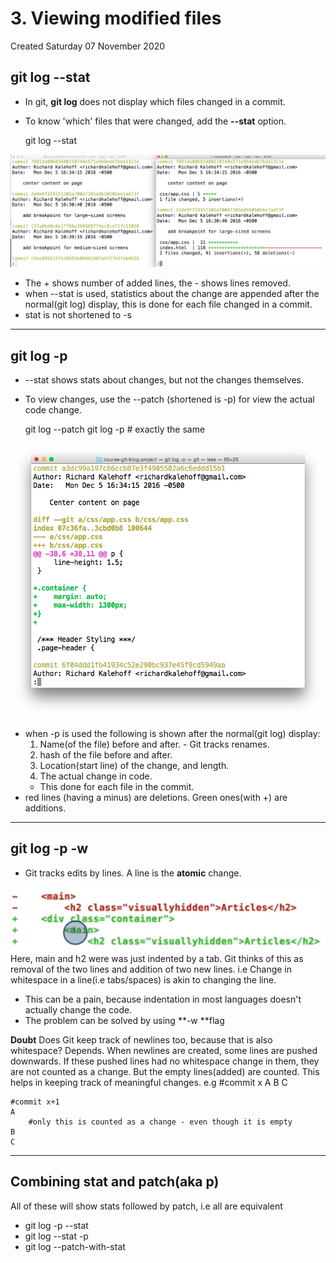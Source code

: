 # 3. Viewing modified files
Created Saturday 07 November 2020

git log --stat
--------------


* In git, **git log** does not display which files changed in a commit.
* To know 'which' files that were changed, add the **--stat** option.

	git log --stat

![](/assets/3._Viewing_modified_files-image-1.png)

* The + shows number of added lines, the - shows lines removed.
* when --stat is used, statistics about the change are appended after the normal(git log) display, this is done for each file changed in a commit.
* stat is not shortened to -s


*****


git log -p
----------

* --stat shows stats about changes, but not the changes themselves.
* To view changes, use the --patch (shortened is -p) for view the actual code change.

	git log --patch
	git log -p # exactly the same

![](/assets/3._Viewing_modified_files-image-2.png)

* when -p is used the following is shown after the normal(git log) display:
	1. Name(of the file) before and after. - Git tracks renames.
	2. hash of the file before and after.
	3. Location(start line) of the change, and length.
	4. The actual change in code.
	* This done for each file in the commit.
* red lines (having a minus) are deletions. Green ones(with +) are additions.


*****


git log -p -w
-------------

* Git tracks edits by lines. A line is the __atomic__ change.

![](/assets/3._Viewing_modified_files-image-3.png)
Here, main and h2 were was just indented by a tab. Git thinks of this as removal of the two lines and addition of two new lines.
i.e Change in whitespace in a line(i.e tabs/spaces) is akin to changing the line.

* This can be a pain, because indentation in most languages doesn't actually change the code.
* The problem can be solved by using **-w **flag

**Doubt**
Does Git keep track of newlines too, because that is also whitespace?
Depends. When newlines are created, some lines are pushed downwards. If these pushed lines had no whitespace change in them, they are not counted as a change. But the empty lines(added) are counted. This helps in keeping track of meaningful changes.
e.g
	#commit x
	A
	B
	C

	#commit x+1
	A
	 	#only this is counted as a change - even though it is empty
	B
	C


*****


**Combining stat and patch(aka p)**
-----------------------------------
All of these will show stats followed by patch, i.e all are equivalent

* git log -p --stat
* git log --stat -p
* git log --patch-with-stat


